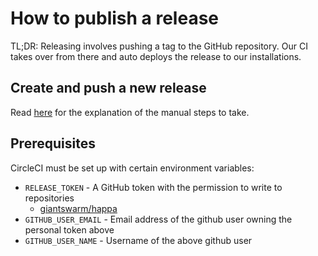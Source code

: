 # How to publish a release

TL;DR: Releasing involves pushing a tag to the GitHub repository. Our CI takes
over from there and auto deploys the release to our installations.

## Create and push a new release

Read [here](https://intranet.giantswarm.io/docs/dev-and-releng/happa-release/) for the explanation of the manual steps to take.

## Prerequisites

CircleCI must be set up with certain environment variables:

- `RELEASE_TOKEN` - A GitHub token with the permission to write to repositories
  - [giantswarm/happa](https://github.com/giantswarm/gsctl/)
- `GITHUB_USER_EMAIL` - Email address of the github user owning the personal token above
- `GITHUB_USER_NAME` - Username of the above github user

